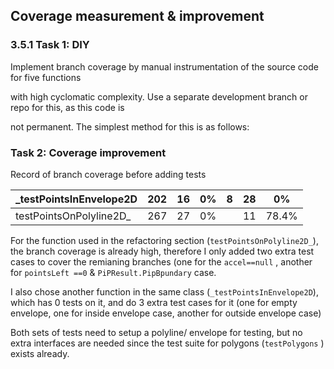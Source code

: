 ## Coverage measurement & improvement

### 3.5.1 Task 1: DIY

Implement branch coverage by manual instrumentation of the source code for five functions

with high cyclomatic complexity. Use a separate development branch or repo for this, as this code is

not permanent. The simplest method for this is as follows:

### Task 2: Coverage improvement

Record of branch coverage before adding tests

| _testPointsInEnvelope2D | 202 | 16 | 0% | 8 | 28 | 0% |
| --- | --- | --- | --- | --- | --- | --- |
| testPointsOnPolyline2D_ | 267 | 27 | 0% |  | 11 | 78.4% |

For the function used in the refactoring section (`testPointsOnPolyline2D_`), the branch coverage is already high, therefore I only added two extra test cases to cover the remianing branches (one for the `accel==null` , another for `pointsLeft ==0` & `PiPResult.PipBpundary` case.

I also chose another function in the same class (`_testPointsInEnvelope2D`), which has 0 tests on it, and do 3 extra test cases for it (one for empty envelope, one for inside envelope case, another for outside envelope case)

Both sets of tests need to setup a polyline/ envelope for testing, but no extra interfaces are needed since the test suite for polygons (`testPolygons` ) exists already.